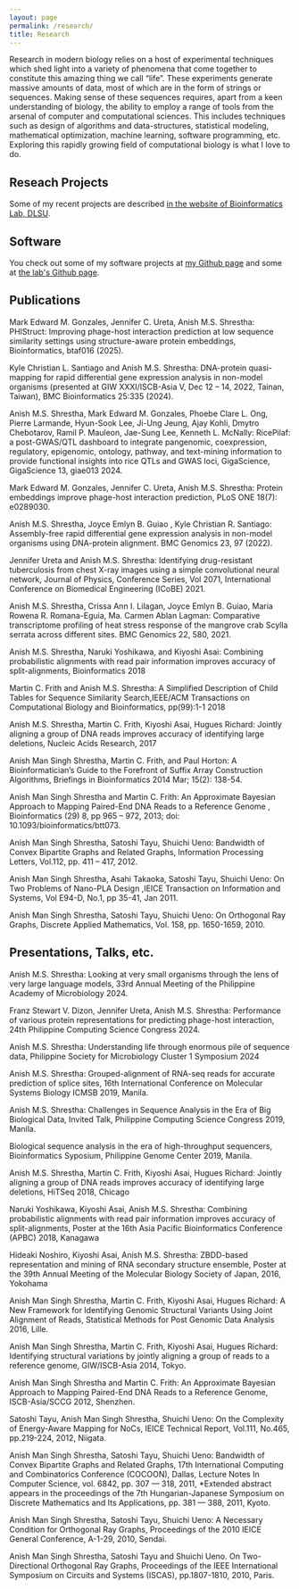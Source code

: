 ```yaml
---
layout: page
permalink: /research/
title: Research
---
```


Research in modern biology relies on a host of experimental techniques which shed light into a variety of phenomena that come together to constitute this amazing thing we call “life”. These experiments generate massive amounts of data, most of which are in the form of strings or sequences. Making sense of these sequences requires, apart from a keen understanding of biology, the ability to employ a range of tools from the arsenal of computer and computational sciences. This includes techniques such as design of algorithms and data-structures, statistical modeling, mathematical optimization, machine learning, software programming, etc. Exploring this rapidly growing field of computational biology is what I love to do.

## Reseach Projects
Some of my recent projects are described [in the website of Bioinformatics Lab, DLSU](https://www.bioinfodlsu.com/projects).

## Software
You check out some of my software projects at [my Github page](https://github.com/anishmss)
and some at [the lab's Github page](https://github.com/bioinfodlsu).

## Publications
Mark Edward M. Gonzales, Jennifer C. Ureta, Anish M.S. Shrestha: PHIStruct: Improving phage-host interaction prediction at low sequence similarity settings using structure-aware protein embeddings, Bioinformatics, btaf016 (2025).

Kyle Christian L. Santiago and Anish M.S. Shrestha: DNA-protein quasi-mapping for rapid differential gene expression analysis in non-model organisms (presented at GIW XXXI/ISCB-Asia V, Dec 12 – 14, 2022, Tainan, Taiwan), BMC Bioinformatics 25:335 (2024).

Anish M.S. Shrestha, Mark Edward M. Gonzales, Phoebe Clare L. Ong, Pierre Larmande, Hyun-Sook Lee, Ji-Ung Jeung, Ajay Kohli, Dmytro Chebotarov, Ramil P. Mauleon, Jae-Sung Lee, Kenneth L. McNally: RicePilaf: a post-GWAS/QTL dashboard to integrate pangenomic, coexpression, regulatory, epigenomic, ontology, pathway, and text-mining information to provide functional insights into rice QTLs and GWAS loci, GigaScience, GigaScience 13, giae013 2024. 

Mark Edward M. Gonzales, Jennifer C. Ureta, Anish M.S. Shrestha: Protein embeddings improve phage-host interaction prediction, PLoS ONE 18(7): e0289030.

Anish M.S. Shrestha, Joyce Emlyn B. Guiao , Kyle Christian R. Santiago: Assembly-free rapid differential gene expression analysis in non-model organisms using DNA-protein alignment. BMC Genomics 23, 97 (2022).

Jennifer Ureta and Anish M.S. Shrestha: Identifying drug-resistant tuberculosis from chest X-ray images using a simple convolutional neural network, Journal of Physics, Conference Series, Vol 2071, International Conference on Biomedical Engineering (ICoBE) 2021.

Anish M.S. Shrestha, Crissa Ann I. Lilagan, Joyce Emlyn B. Guiao, Maria Rowena R. Romana-Eguia, Ma. Carmen Ablan Lagman: Comparative transcriptome profiling of heat stress response of the mangrove crab Scylla serrata across different sites. BMC Genomics 22, 580, 2021.

Anish M.S. Shrestha, Naruki Yoshikawa, and Kiyoshi Asai: Combining probabilistic alignments with read pair information improves accuracy of split-alignments, Bioinformatics 2018

Martin C. Frith and Anish M.S. Shrestha: A Simplified Description of Child Tables for Sequence Similarity Search,IEEE/ACM Transactions on Computational Biology and Bioinformatics, pp(99):1-1 2018

Anish M.S. Shrestha, Martin C. Frith, Kiyoshi Asai, Hugues Richard: Jointly aligning a group of DNA reads improves accuracy of identifying large deletions, Nucleic Acids Research, 2017

Anish Man Singh Shrestha, Martin C. Frith, and Paul Horton: A Bioinformatician’s Guide to the Forefront of Suffix Array Construction Algorithms, Briefings in Bioinformatics 2014 Mar; 15(2): 138-54.

Anish Man Singh Shrestha and Martin C. Frith: An Approximate Bayesian Approach to Mapping Paired-End DNA Reads to a Reference Genome , Bioinformatics (29) 8, pp 965 – 972, 2013; doi: 10.1093/bioinformatics/btt073.

Anish Man Singh Shrestha, Satoshi Tayu, Shuichi Ueno: Bandwidth of Convex Bipartite Graphs and Related Graphs, Information Processing Letters, Vol.112, pp. 411 – 417, 2012.

Anish Man Singh Shrestha, Asahi Takaoka, Satoshi Tayu, Shuichi Ueno: On Two Problems of Nano-PLA Design ,IEICE Transaction on Information and Systems, Vol E94-D, No.1, pp 35-41, Jan 2011.

Anish Man Singh Shrestha, Satoshi Tayu, Shuichi Ueno: On Orthogonal Ray Graphs, Discrete Applied Mathematics, Vol. 158, pp. 1650-1659, 2010.

## Presentations, Talks, etc.
Anish M.S. Shrestha: Looking at very small organisms through the lens of very large language models,
33rd Annual Meeting of the Philippine Academy of Microbiology 2024.

Franz Stewart V. Dizon, Jennifer Ureta, Anish M.S. Shrestha: Performance of various protein representations for predicting phage-host interaction, 24th Philippine Computing Science Congress 2024.

Anish M.S. Shrestha: Understanding life through enormous pile of sequence data, Philippine Society for Microbiology Cluster 1 Symposium 2024

Anish M.S. Shrestha: Grouped-alignment of RNA-seq reads for accurate prediction of splice sites, 16th International Conference on Molecular Systems Biology ICMSB 2019, Manila.

Anish M.S. Shrestha: Challenges in Sequence Analysis in the Era of Big Biological Data, Invited Talk, Philippine Computing Science Congress 2019, Manila.

Biological sequence analysis in the era of high-throughput sequencers, Bioinformatics Syposium, Philippine Genome Center 2019, Manila.

Anish M.S. Shrestha, Martin C. Frith, Kiyoshi Asai, Hugues Richard: Jointly aligning a group of DNA reads improves accuracy of identifying large deletions, HiTSeq 2018, Chicago

Naruki Yoshikawa, Kiyoshi Asai, Anish M.S. Shrestha: Combining probabilistic alignments with read pair information improves accuracy of split-alignments, Poster at the 16th Asia Pacific Bioinformatics Conference (APBC) 2018, Kanagawa

Hideaki Noshiro, Kiyoshi Asai, Anish M.S. Shrestha: ZBDD-based representation and mining of RNA secondary structure ensemble, Poster at the 39th Annual Meeting of the Molecular Biology Society of Japan, 2016, Yokohama

Anish Man Singh Shrestha, Martin C. Frith, Kiyoshi Asai, Hugues Richard: A New Framework for Identifying Genomic Structural Variants Using Joint Alignment of Reads, Statistical Methods for Post Genomic Data Analysis 2016, Lille.

Anish Man Singh Shrestha, Martin C. Frith, Kiyoshi Asai, Hugues Richard: Identifying structural variations by jointly aligning a group of reads to a reference genome, GIW/ISCB-Asia 2014, Tokyo.

Anish Man Singh Shrestha and Martin C. Frith: An Approximate Bayesian Approach to Mapping Paired-End DNA Reads to a Reference Genome, ISCB-Asia/SCCG 2012, Shenzhen.

Satoshi Tayu, Anish Man Singh Shrestha, Shuichi Ueno: On the Complexity of Energy-Aware Mapping for NoCs, IEICE Technical Report, Vol.111, No.465, pp.219-224, 2012, Niigata.

Anish Man Singh Shrestha, Satoshi Tayu, Shuichi Ueno: Bandwidth of Convex Bipartite Graphs and Related Graphs, 17th International Computing and Combinatorics Conference (COCOON), Dallas, Lecture Notes In Computer Science, vol. 6842, pp. 307 — 318, 2011,
*Extended abstract appears in the proceedings of the 7th Hungarian-Japanese Symposium on Discrete Mathematics and Its Applications, pp. 381 — 388, 2011, Kyoto.

Anish Man Singh Shrestha, Satoshi Tayu, Shuichi Ueno: A Necessary Condition for Orthogonal Ray Graphs, Proceedings of the 2010 IEICE General Conference, A-1-29, 2010, Sendai.

Anish Man Singh Shrestha, Satoshi Tayu and Shuichi Ueno. On Two-Directional Orthogonal Ray Graphs, Proceedings of the IEEE International Symposium on Circuits and Systems (ISCAS), pp.1807-1810, 2010, Paris.

<!-- <h2>Publications</h2>
<ul>
	<li>
		<b>"Paper title #1"</b><br>
		<i>List of authors</i><br>
		Conference, Year<br>
		<a href=""><div class="color-button">pdf</div></a><a href=""><div class="color-button">cite</div></a><a href=""><div class="color-button">code</div></a>
	</li><br>
	<li>
		<b>"Paper title #1"</b><br>
		<i>List of authors</i><br>
		Conference, Year<br>
		<a href=""><div class="color-button">pdf</div></a><a href=""><div class="color-button">cite</div></a><a href=""><div class="color-button">code</div></a>
	</li><br>
</ul>

<h2>Research Projects</h2>
<ul>
	<li>
		<b>Project title</b><br>
		University, Duration<br>
		<i>Other details such as advisor's name may go here</i><br>
		<a href=""><div class="color-button">report</div></a><a href=""><div class="color-button">code</div></a>
	</li><br>
	<li>
		<b>Project title</b><br>
		University, Duration<br>
		<i>Other details such as advisor's name may go here</i><br>
		<a href=""><div class="color-button">report</div></a><a href=""><div class="color-button">code</div></a>
	</li><br>
</ul>

<h2>Research Implementations</h2>
<ul>
	<li>
		<b>Title #1</b>: Brief description of this research implementation.<br>
		<a href=""><div class="color-button">paper</div></a><a href=""><div class="color-button">report</div></a><a href=""><div class="color-button">code</div></a>
	</li><br>
	<li>
		<b>Title #2</b>: Brief description of this research implementation.<br>
		<a href=""><div class="color-button">paper</div></a><a href=""><div class="color-button">report</div></a><a href=""><div class="color-button">code</div></a>
	</li><br>
</ul> -->
